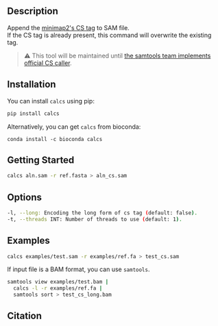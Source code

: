 ## Description

Append the [minimap2's CS tag](https://github.com/lh3/minimap2#cs) to SAM file.  
If the CS tag is already present, this command will overwrite the existing tag.


> :warning: This tool will be maintained until [the samtools team implements official CS caller](https://github.com/samtools/samtools/issues/1264).

## Installation

You can install `calcs` using pip:

```bash
pip install calcs
```

Alternatively, you can get `calcs` from bioconda:

```
conda install -c bioconda calcs
```

## Getting Started

```bash
calcs aln.sam -r ref.fasta > aln_cs.sam
```


## Options

```bash
-l, --long: Encoding the long form of cs tag (default: false).
-t, --threads INT: Number of threads to use (default: 1).
```

## Examples

```bash
calcs examples/test.sam -r examples/ref.fa > test_cs.sam
```

If input file is a BAM format, you can use `samtools`.

```bash
samtools view examples/test.bam |
  calcs -l -r examples/ref.fa |
  samtools sort > test_cs_long.bam
```

## Citation

